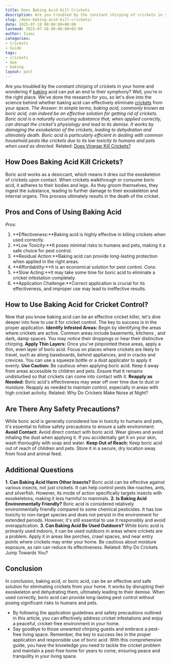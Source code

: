 ```yaml
---
title: Does Baking Acid Kill Crickets
description: Are you troubled by the constant chirping of crickets in your home and wondering if baking acid can put an end to their symphony?
slug: /does-baking-acid-kill-crickets/
date: 2025-07-10 00:00:00+00:00
lastmod: 2025-07-10 00:00:00+03:00
author: Isaac
categories:
- Crickets
- Guide
tags:
- crickets
- doe
- baking
layout: post
---
```

Are you troubled by the constant chirping of crickets in your home and wondering if [baking](https://pestpolicy.com/does-baking-soda-kill-bed-bugs/) acid can put an end to their symphony? Well, you're in the right place. We've done the research for you, so let's dive into the science behind whether baking acid can effectively eliminate [crickets](https://pestpolicy.com/does-vinegar-kill-crickets/) from your space.
*The Answer: In simple terms, baking acid, commonly known as boric acid, can indeed be an effective solution for getting rid of crickets. Boric acid is a naturally occurring substance that, when applied correctly, can disrupt the cricket's physiology and lead to its demise. It works by damaging the exoskeleton of the crickets, leading to dehydration and ultimately death.*
*Boric acid is particularly efficient in dealing with common household pests like crickets due to its low toxicity to humans and pets when used as directed.*
Related:
[Does Vinegar Kill Crickets?](https://pestpolicy.com/does-vinegar-kill-crickets/)
## **How Does Baking Acid Kill Crickets?**
Boric acid works as a desiccant, which means it dries out the exoskeleton of crickets upon contact. When crickets walkthrough or consume boric acid, it adheres to their bodies and legs.
As they groom themselves, they ingest the substance, leading to further damage to their exoskeleton and internal organs. This process ultimately results in the death of the cricket.
## **Pros and Cons of Using Baking Acid**
*Pros:*
1. **Effectiveness:**Baking acid is highly effective in killing crickets when used correctly.
2. **Low Toxicity:**It poses minimal risks to humans and pets, making it a safe choice for pest control.
3. **Residual Action:**Baking acid can provide long-lasting protection when applied in the right areas.
4. **Affordability:**It is an economical solution for pest control.
*Cons:*
1. **Slow Acting:**It may take some time for boric acid to eliminate a cricket infestation completely.
2. **Application Challenge:**Correct application is crucial for its effectiveness, and improper use may lead to ineffective results.
## **How to Use Baking Acid for Cricket Control?**
Now that you know baking acid can be an effective cricket killer, let's dive deeper into how to use it for cricket control. The key to success is in the proper application.
**Identify Infested Areas:**
Begin by identifying the areas where crickets are active. Common areas include basements,
kitchens
, and dark, damp spaces. You may notice their droppings or hear their distinctive chirping.
**Apply Thin Layers:**
Once you've pinpointed these areas, apply a thin, even layer of boric acid.
Focus on places where crickets are likely to travel, such as along baseboards, behind appliances, and in cracks and crevices. You can use a squeeze bottle or a dust applicator to apply it evenly.
**Use Caution:**
Be cautious when applying boric acid. Keep it away from areas accessible to children and pets. Ensure that it remains undisturbed so that crickets can come into contact with it.
**Reapply as Needed:**
Boric acid's effectiveness may wear off over time due to dust or moisture. Reapply as needed to maintain control, especially in areas with high cricket activity.
Related:
Why Do Crickets Make Noise at Night?
## **Are There Any Safety Precautions?**
While boric acid is generally considered low in toxicity to humans and pets, it's essential to follow safety precautions to ensure a safe environment:
**Avoid Contact:**
Avoid direct contact with boric acid. Wear gloves and avoid inhaling the dust when applying it. If you accidentally get it on your skin, wash thoroughly with soap and water.
**Keep Out of Reach:**
Keep boric acid out of reach of children and pets. Store it in a secure, dry location away from food and animal feed.
## **Additional Questions**
**1. Can Baking Acid Harm Other Insects?**
Boric acid can be effective against various insects, not just crickets.
It can help control pests like roaches, ants, and silverfish. However, its mode of action specifically targets insects with exoskeletons, making it less harmful to mammals.
**2. Is Baking Acid Environmentally Friendly?**
Boric acid is considered relatively environmentally friendly compared to some chemical pesticides.
It has low toxicity to non-target species and does not persist in the environment for extended periods. However, it's still essential to use it responsibly and avoid overapplication.
**3. Can Baking Acid Be Used Outdoors?**
While boric acid is primarily used indoors, it can be used outdoors in areas where crickets are a problem.
Apply it in areas like porches, crawl spaces, and near entry points where crickets may enter your home. Be cautious about moisture exposure, as rain can reduce its effectiveness.
Related:
Why Do Crickets Jump Towards You?
## **Conclusion**
In conclusion, baking acid, or boric acid, can be an effective and safe solution for eliminating crickets from your home. It works by disrupting their exoskeleton and dehydrating them, ultimately leading to their demise. When used correctly, boric acid can provide long-lasting pest control without posing significant risks to humans and pets.
- By following the application guidelines and safety precautions outlined in this article, you can effectively address cricket infestations and enjoy a peaceful, cricket-free environment in your home.
- Say goodbye to those unwanted chirping guests and embrace a pest-free living space.
Remember, the key to success lies in the proper application and responsible use of boric acid. With this comprehensive guide, you have the knowledge you need to tackle the cricket problem and maintain a pest-free home for years to come, ensuring peace and tranquility in your living space.
